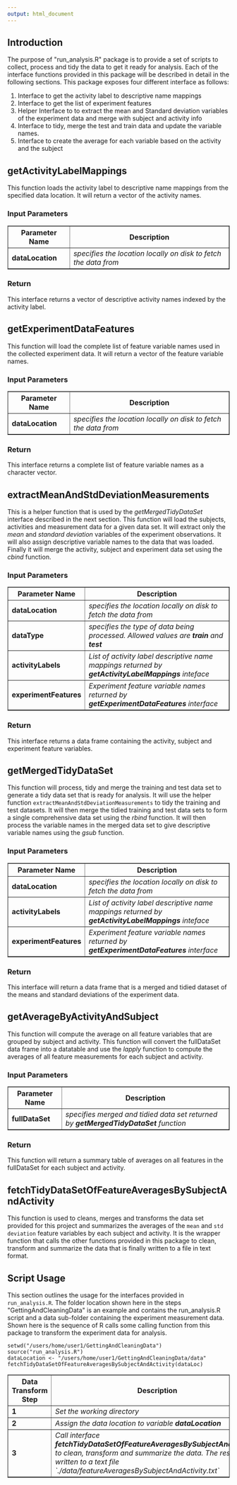 ```yaml
---
output: html_document
---
```

## Introduction

The purpose of "run_analysis.R" package is to provide a set of scripts to collect, process and tidy the data to get it ready for analysis. Each of the
interface functions provided in this package will be described in detail in the following sections. This package exposes four different interface as follows:
1. Interface to get the activity label to descriptive name mappings
2. Interface to get the list of experiment features
3. Helper Interface to to extract the mean and Standard deviation variables of the experiment data and merge with subject and activity info
4. Interface to tidy, merge the test and train data and update the variable names.
5. Interface to create the average for each variable based on the activity and the subject

## getActivityLabelMappings
This function loads the activity label to descriptive name mappings from the specified data location. It will return a vector of the activity names.

### Input Parameters
<table border=1 style="width:100%">
    <tr>
        <th>Parameter Name</th>
        <th>Description</th>
    </tr>
    <tr>
        <td><b>dataLocation</td>
        <td><i>specifies the location locally on disk to fetch the data from</td>
    </tr>
</table>

### Return
This interface returns a vector of descriptive activity names indexed by the activity label.


## getExperimentDataFeatures
This function will load the complete list of feature variable names used in the collected experiment data. It will return a vector of the feature variable names.

### Input Parameters
<table border=1 style="width:100%">
    <tr>
        <th>Parameter Name</th>
        <th>Description</th>
    </tr>
    <tr>
        <td><b>dataLocation</td>
        <td><i>specifies the location locally on disk to fetch the data from</td>
    </tr>
</table>

### Return
This interface returns a complete list of feature variable names as a character vector.


## extractMeanAndStdDeviationMeasurements
This is a helper function that is used by the *getMergedTidyDataSet* interface described in the next section. This function will load the subjects, activities and measurement data for a given data set. It will extract only the *mean* and *standard deviation* variables of the experiment observations. It will also assign descriptive variable names to the data that was loaded. Finally it will merge the activity, subject and experiment data set using the *cbind* function.

### Input Parameters
<table border=1 style="width:100%">
    <tr>
        <th>Parameter Name</th>
        <th>Description</th>
    </tr>
    <tr>
        <td><b>dataLocation</td>
        <td><i>specifies the location locally on disk to fetch the data from</td>
    </tr>
    <tr>
        <td><b>dataType</td>
        <td><i>specifies the type of data being processed. Allowed values are <b>train</b> and <b>test</b></td>
    </tr>
    <tr>
        <td><b>activityLabels</td>
        <td><i>List of activity label descriptive name mappings returned by <b>getActivityLabelMappings</b> inteface</td>
    </tr>
    <tr>
        <td><b>experimentFeatures</td>
        <td><i>Experiment feature variable names returned by <b>getExperimentDataFeatures</b> interface</td>
    </tr>
</table>

### Return
This interface returns a data frame containing the activity, subject and experiment feature variables.


## getMergedTidyDataSet
This function will process, tidy and merge the training and test data set to generate a tidy data set that is ready for analysis. It will use the helper function `extractMeanAndStdDeviationMeasurements` to tidy the training and test datasets. It will then merge the tidied training and test data sets to form a single comprehensive data set using the *rbind* function. It will then process the variable names in the merged data set to give descriptive variable names using the *gsub* function.

### Input Parameters
<table border=1 style="width:100%">
    <tr>
        <th>Parameter Name</th>
        <th>Description</th>
    </tr>
    <tr>
        <td><b>dataLocation</td>
        <td><i>specifies the location locally on disk to fetch the data from</td>
    </tr>
    <tr>
        <td><b>activityLabels</td>
        <td><i>List of activity label descriptive name mappings returned by <b>getActivityLabelMappings</b> inteface</td>
    </tr>
    <tr>
        <td><b>experimentFeatures</td>
        <td><i>Experiment feature variable names returned by <b>getExperimentDataFeatures</b> interface</td>
    </tr>
</table>

### Return
This interface will return a data frame that is a merged and tidied dataset of the means and standard deviations of the experiment data.


## getAverageByActivityAndSubject
This function will compute the average on all feature variables that are grouped by subject and activity. This function will convert the fullDataSet data frame into a datatable and use the *lapply* function to compute the averages of all feature measurements for each subject and activity.

### Input Parameters
<table border=1 style="width:100%">
    <tr>
        <th>Parameter Name</th>
        <th>Description</th>
    </tr>
    <tr>
        <td><b>fullDataSet</td>
        <td><i>specifies merged and tidied data set returned by <b>getMergedTidyDataSet</b> function</td>
    </tr>
</table>

### Return
This function will return a summary table of averages on all features in the fullDataSet for each subject and activity.

## fetchTidyDataSetOfFeatureAveragesBySubjectAndActivity
This function is used to cleans, merges and transforms the data set provided for this project and summarizes the averages of the `mean` and `std deviation` feature variables by each subject and activity. It is the wrapper function that calls the other functions provided in this package to clean, transform and summarize the data that is finally written to a file in text format.

## Script Usage
This section outlines the usage for the interfaces provided in `run_analysis.R`. The folder location shown here in the steps "GettingAndCleaningData" is an example and contains the run_analysis.R script and a data sub-folder containing the experiment measurement data. Shown here is the sequence of R calls some calling function from this package to transform the experiment data for analysis.

```
setwd("/users/home/user1/GettingAndCleaningData")
source("run_analysis.R")
dataLocation <- "/users/home/user1/GettingAndCleaningData/data"
fetchTidyDataSetOfFeatureAveragesBySubjectAndActivity(dataLoc)
```

<table border=1 style="width:100%">
    <tr>
        <th>Data Transform Step</th>
        <th>Description</th>
    </tr>
    <tr>
        <td><b>1</td>
        <td><i>Set the working directory</td>
    </tr>
    <tr>
        <td><b>2</td>
        <td><i>Assign the data location to variable <b>dataLocation</b></td>
    </tr>
    <tr>
        <td><b>3</td>
        <td><i>Call interface <b>fetchTidyDataSetOfFeatureAveragesBySubjectAndActivity</b> to clean, transform and summarize the data. The results are written to a text file `./data/featureAveragesBySubjectAndActivity.txt`</td>
    </tr>
</table>